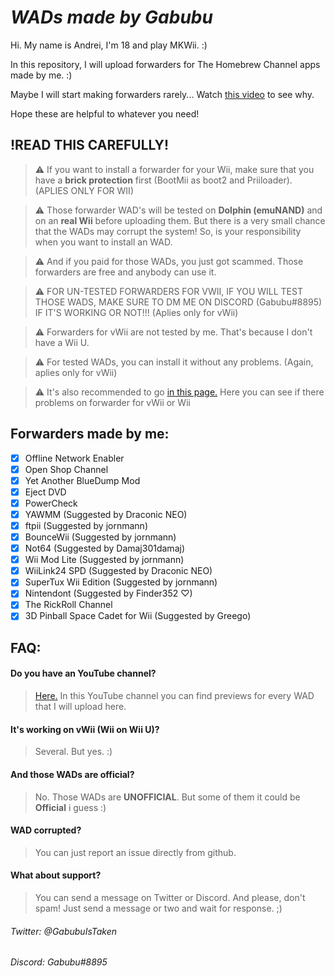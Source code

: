 # _WADs made by Gabubu_
Hi. My name is Andrei, I'm 18 and play MKWii. :)

In this repository, I will upload forwarders for The Homebrew Channel apps made by me. :)

Maybe I will start making forwarders rarely... Watch [this video](https://youtu.be/tNe6uAM5cQE) to see why.

Hope these are helpful to whatever you need!

## !READ THIS CAREFULLY!
>⚠️ If you want to install a forwarder for your Wii, make sure that you have a **brick protection** first (BootMii as boot2 and Priiloader). (APLIES ONLY FOR WII)

>⚠️ Those forwarder WAD's will be tested on **Dolphin (emuNAND)** and on an **real Wii** before uploading them. But there is a very small chance that the WADs may corrupt the system! So, is your responsibility when you want to install an WAD.

>⚠️ And if you paid for those WADs, you just got scammed. Those forwarders are free and anybody can use it.

>⚠️ FOR UN-TESTED FORWARDERS FOR VWII, IF YOU WILL TEST THOSE WADS, MAKE SURE TO DM ME ON DISCORD (Gabubu#8895) IF IT'S WORKING OR NOT!!! (Aplies only for vWii)

>⚠️ Forwarders for vWii are not tested by me. That's because I don't have a Wii U.

>⚠️ For tested WADs, you can install it without any problems. (Again, aplies only for vWii)

>⚠️ It's also recommended to go [in this page.](https://github.com/GabubuAvailable/WADs-by-Gabubu/wiki/Forwarders-(WADs)) Here you can see if there problems on forwarder for vWii or Wii

## Forwarders made by me:
- [x] Offline Network Enabler
- [x] Open Shop Channel
- [x] Yet Another BlueDump Mod
- [x] Eject DVD
- [x] PowerCheck
- [x] YAWMM (Suggested by Draconic NEO)
- [x] ftpii (Suggested by jornmann)
- [x] BounceWii (Suggested by jornmann)
- [x] Not64 (Suggested by Damaj301damaj)
- [x] Wii Mod Lite (Suggested by jornmann)
- [x] WiiLink24 SPD (Suggested by Draconic NEO)
- [x] SuperTux Wii Edition (Suggested by jornmann)
- [x] Nintendont (Suggested by Finder352 ♡)
- [x] The RickRoll Channel
- [x] 3D Pinball Space Cadet for Wii (Suggested by Greego)

## FAQ:
#### Do you have an YouTube channel?
>[Here.](https://youtube.com/channel/UCmTUqZ62B-KrDhbzTuRdfAw)
>In this YouTube channel you can find previews for every WAD that I will upload here.

#### It's working on vWii (Wii on Wii U)?
>Several. But yes. :)

#### And those WADs are official?
>No. Those WADs are **UNOFFICIAL**. But some of them it could be **Official** i guess :)

#### WAD corrupted?
>You can just report an issue directly from github.

#### What about support?
>You can send a message on Twitter or Discord.
>And please, don't spam! Just send a message or two and wait for response. ;)

###### Twitter: @GabubuIsTaken

###### Discord: Gabubu#8895
